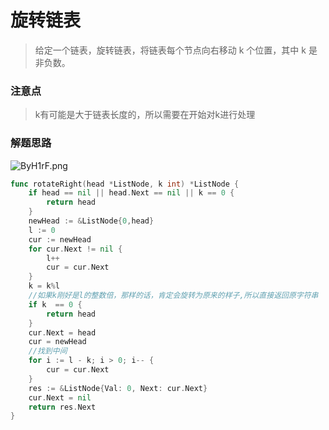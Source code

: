 # 旋转链表
> 给定一个链表，旋转链表，将链表每个节点向右移动 k 个位置，其中 k 是非负数。
>
### 注意点
> k有可能是大于链表长度的，所以需要在开始对k进行处理

### 解题思路
![ByH1rF.png](https://s1.ax1x.com/2020/11/03/ByH1rF.png)

```go
func rotateRight(head *ListNode, k int) *ListNode {
	if head == nil || head.Next == nil || k == 0 {
		return head
	}
	newHead := &ListNode{0,head}
	l := 0
	cur := newHead
	for cur.Next != nil {
		l++
		cur = cur.Next
	}
	k = k%l
	//如果k刚好是l的整数倍，那样的话，肯定会旋转为原来的样子,所以直接返回原字符串
	if k  == 0 {
		return head
	}
	cur.Next = head
	cur = newHead
	//找到中间
	for i := l - k; i > 0; i-- {
		cur = cur.Next
	}
	res := &ListNode{Val: 0, Next: cur.Next}
	cur.Next = nil
	return res.Next
}
```